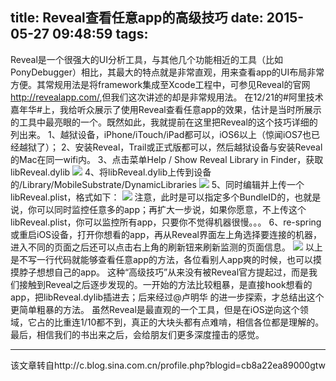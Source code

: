 title: Reveal查看任意app的高级技巧
date: 2015-05-27 09:48:59
tags:
---
Reveal是一个很强大的UI分析工具，与其他几个功能相近的工具（比如PonyDebugger）相比，其最大的特点就是非常直观，用来查看app的UI布局非常方便。其常规用法是将framework集成至Xcode工程中，可参见Reveal的官网<a href="http://revealapp.com/">http://revealapp.com/</a>,但我们这次讲述的却是非常规用法。
在12/21的#阿里技术嘉年华#上，我给听众展示了使用Reveal查看任意app的效果，估计是当时所展示的工具中最亮眼的一个。既然如此，我就提前在这里把Reveal的这个技巧详细的列出来。
1、越狱设备，iPhone/iTouch/iPad都可以，iOS6以上（惊闻iOS7也已经越狱了）；
2、安装Reveal，Trail或正式版都可以，然后越狱设备与安装Reveal的Mac在同一wifi内。
3、点击菜单Help / Show Reveal Library in Finder，获取libReveal.dylib
<img src="http://aimeow.qiniudn.com/003J6gH0zy6FcllcFF365.png"/>
4、将libReveal.dylib上传到设备的/Library/MobileSubstrate/DynamicLibraries
<img src="http://aimeow.qiniudn.com/003J6gH0zy6FclUuvMqa6.png"/>
5、同时编辑并上传一个libReveal.plist，格式如下：
<img src="http://aimeow.qiniudn.com/003J6gH0zy6FcmaO2Fye8.png"/>
注意，此时是可以指定多个BundleID的，也就是说，你可以同时监控任意多的app；再扩大一步说，如果你愿意，不上传这个libReveal.plist，你可以监控所有app，只要你不觉得机器很慢。。。
6、re-spring或重启iOS设备，打开你想看的app，再从Reveal界面左上角选择要连接的机器，进入不同的页面之后还可以点击右上角的刷新钮来刷新监测的页面信息。
<img src="http://aimeow.qiniudn.com/003J6gH0zy6Fcmplk8mfe.jpg"/>
以上是不写一行代码就能够查看任意app的方法，各位看别人app爽的时候，也可以摸摸脖子想想自己的app。
这种“高级技巧”从来没有被Reveal官方提起过，而是我们接触到Reveal之后逐步发现的。一开始的方法比较粗暴，是直接hook想看的app，把libReveal.dylib插进去；后来经过@卢明华 的进一步探索，才总结出这个更简单粗暴的方法。
虽然Reveal是最直观的一个工具，但是在iOS逆向这个领域，它占的比重连1/10都不到，真正的大块头都有点难啃，相信各位都是理解的。
最后，相信我们的书出来之后，会给朋友们更多深度撞击的感觉。


-----------------------
该文章转自http://c.blog.sina.com.cn/profile.php?blogid=cb8a22ea89000gtw